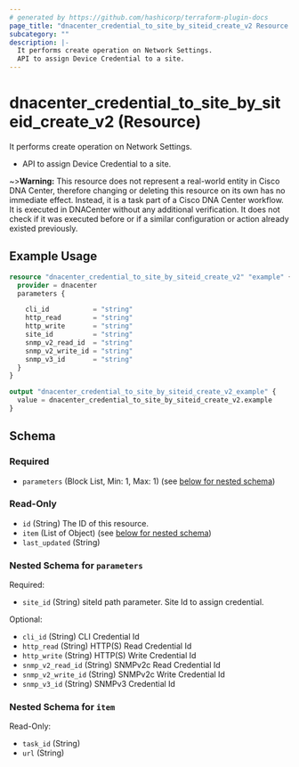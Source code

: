 ```yaml
---
# generated by https://github.com/hashicorp/terraform-plugin-docs
page_title: "dnacenter_credential_to_site_by_siteid_create_v2 Resource - terraform-provider-dnacenter"
subcategory: ""
description: |-
  It performs create operation on Network Settings.
  API to assign Device Credential to a site.
---
```


# dnacenter_credential_to_site_by_siteid_create_v2 (Resource)

It performs create operation on Network Settings.

- API to assign Device Credential to a site.

~>**Warning:**
This resource does not represent a real-world entity in Cisco DNA Center, therefore changing or deleting this resource on its own has no immediate effect.
Instead, it is a task part of a Cisco DNA Center workflow. It is executed in DNACenter without any additional verification. It does not check if it was executed before or if a similar configuration or action already existed previously.

## Example Usage

```terraform
resource "dnacenter_credential_to_site_by_siteid_create_v2" "example" {
  provider = dnacenter
  parameters {

    cli_id           = "string"
    http_read        = "string"
    http_write       = "string"
    site_id          = "string"
    snmp_v2_read_id  = "string"
    snmp_v2_write_id = "string"
    snmp_v3_id       = "string"
  }
}

output "dnacenter_credential_to_site_by_siteid_create_v2_example" {
  value = dnacenter_credential_to_site_by_siteid_create_v2.example
}
```

<!-- schema generated by tfplugindocs -->
## Schema

### Required

- `parameters` (Block List, Min: 1, Max: 1) (see [below for nested schema](#nestedblock--parameters))

### Read-Only

- `id` (String) The ID of this resource.
- `item` (List of Object) (see [below for nested schema](#nestedatt--item))
- `last_updated` (String)

<a id="nestedblock--parameters"></a>
### Nested Schema for `parameters`

Required:

- `site_id` (String) siteId path parameter. Site Id to assign credential.

Optional:

- `cli_id` (String) CLI Credential Id
- `http_read` (String) HTTP(S) Read Credential Id
- `http_write` (String) HTTP(S) Write Credential Id
- `snmp_v2_read_id` (String) SNMPv2c Read Credential Id
- `snmp_v2_write_id` (String) SNMPv2c Write Credential Id
- `snmp_v3_id` (String) SNMPv3 Credential Id


<a id="nestedatt--item"></a>
### Nested Schema for `item`

Read-Only:

- `task_id` (String)
- `url` (String)


